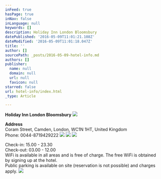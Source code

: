 ```yaml
---
inFeed: true
hasPage: true
inNav: false
inLanguage: null
keywords: []
description: Holiday Inn London Bloomsbury
datePublished: '2016-05-09T11:01:21.108Z'
dateModified: '2016-05-09T11:01:18.047Z'
title: ''
author: []
sourcePath: _posts/2016-05-09-hotel-info.md
authors: []
publisher:
  name: null
  domain: null
  url: null
  favicon: null
starred: false
url: hotel-info/index.html
_type: Article

---
```

**Holiday Inn London Bloomsbury**
![](https://the-grid-user-content.s3-us-west-2.amazonaws.com/f71bb340-2804-4c23-b3ff-316e250037df.jpg)

**Address**  
Coram Street, Camden, London, WC1N 1HT, United Kingdom  
Phone: 0044-8719429222
![](https://the-grid-user-content.s3-us-west-2.amazonaws.com/9e79f4f2-4c62-4ea9-abc0-d48dca63e296.jpg)
![](https://the-grid-user-content.s3-us-west-2.amazonaws.com/d0191d38-099f-4461-93a5-b8c98a40a509.jpg)
![](https://the-grid-user-content.s3-us-west-2.amazonaws.com/0c778e1e-11c3-436a-8175-62e095abd1bd.jpg)

Check-in: 15.00 - 23.30  
Check-out: 03.00 - 12.00  
WiFi is available in all areas and is free of charge. The free WiFi is obtained by signing up at the hotel.  
Public parking is available on site (reservation is not possible) and charges apply.
![](https://the-grid-user-content.s3-us-west-2.amazonaws.com/b9ce08ad-873d-4735-adec-888403c1d4df.png)